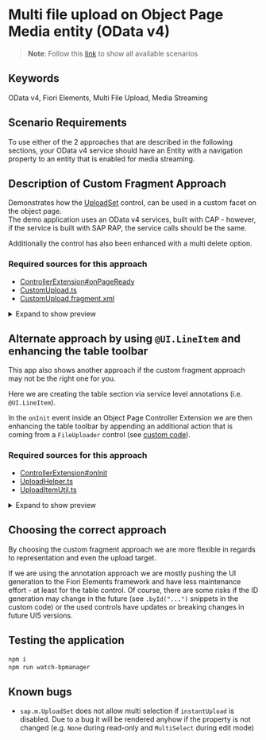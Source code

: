 # Multi file upload on Object Page Media entity (OData v4)

> **Note**: Follow this [link](https://github.com/stockbal/fiori-samples/tree/main) to show all available scenarios

## Keywords

OData v4, Fiori Elements, Multi File Upload, Media Streaming

## Scenario Requirements

To use either of the 2 approaches that are described in the following sections, your OData v4 service should have an Entity with a navigation property to an entity that is enabled for media streaming.

## Description of Custom Fragment Approach

Demonstrates how the [UploadSet](https://ui5.sap.com/#/api/sap.m.upload.UploadSet) control, can be used in a custom facet on the object page.  
The demo application uses an OData v4 services, built with CAP - however, if the service is built with SAP RAP, the service calls should be the same.

Additionally the control has also been enhanced with a multi delete option.

### Required sources for this approach

- [ControllerExtension#onPageReady](./app/bpmanager/webapp/ext/controller/ObjectPageExt.controller.ts#L51)
- [CustomUpload.ts](./app/bpmanager/webapp/ext/fragment/CustomUpload.ts)
- [CustomUpload.fragment.xml](./app/bpmanager/webapp/ext/fragment/CustomUpload.fragment.xml)

<details>
<summary>Expand to show preview</summary>

### Preview of Custom Fragment

![Custom Fragment Preview](docs/images/app_preview.gif)

</details>

## Alternate approach by using `@UI.LineItem` and enhancing the table toolbar

This app also shows another approach if the custom fragment approach may not be the right one for you.

Here we are creating the table section via service level annotations (i.e. `@UI.LineItem`).

In the `onInit` event inside an Object Page Controller Extension we are then enhancing the table toolbar by appending an additional action that is coming from a `FileUploader` control (see [custom code](./app/bpmanager/webapp/ext/util/UploadHelper.ts)).

### Required sources for this approach

- [ControllerExtension#onInit](./app/bpmanager/webapp/ext/controller/ObjectPageExt.controller.ts#L45)
- [UploadHelper.ts](./app/bpmanager/webapp/ext/util/UploadHelper.ts)
- [UploadItemUtil.ts](./app/bpmanager/webapp/ext/util/UploadItemUtil.ts)

<details>
<summary>Expand to show preview</summary>

### Preview of Annotation Table

![Table Annotation + Toolbar Enhancement](docs/images/fe_table_preview.gif)

</details>

## Choosing the correct approach

By choosing the custom fragment approach we are more flexible in regards to representation and even the upload target.

If we are using the annotation approach we are mostly pushing the UI generation to the Fiori Elements framework and have less maintenance effort  - at least for the table control. Of course, there are some risks if the ID generation may change in the future (see `.byId("...")` snippets in the custom code) or the used controls have updates or breaking changes in future UI5 versions.

## Testing the application

```shell
npm i
npm run watch-bpmanager
```

## Known bugs

- `sap.m.UploadSet` does not allow multi selection if `instantUpload` is disabled. Due to a bug it will be rendered anyhow if the property is not changed (e.g. `None` during read-only and `MultiSelect` during edit mode)

